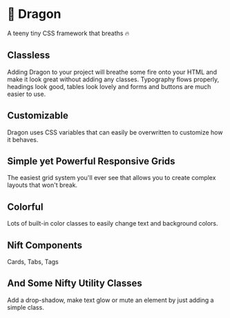 # 🐲 Dragon
A teeny tiny CSS framework that breaths 🔥

## Classless
Adding Dragon to your project will breathe some fire onto your HTML and make it look great without adding any classes. Typography flows properly, headings look good, tables look lovely and forms and buttons are much easier to use.

## Customizable
Dragon uses CSS variables that can easily be overwritten to customize how it behaves.

## Simple yet Powerful Responsive Grids
The easiest grid system you'll ever see that allows you to create complex layouts that won't break.

## Colorful
Lots of built-in color classes to easily change text and background colors.

## Nift Components
Cards, Tabs, Tags

## And Some Nifty Utility Classes
Add a drop-shadow, make text glow or mute an element by just adding a simple class.
